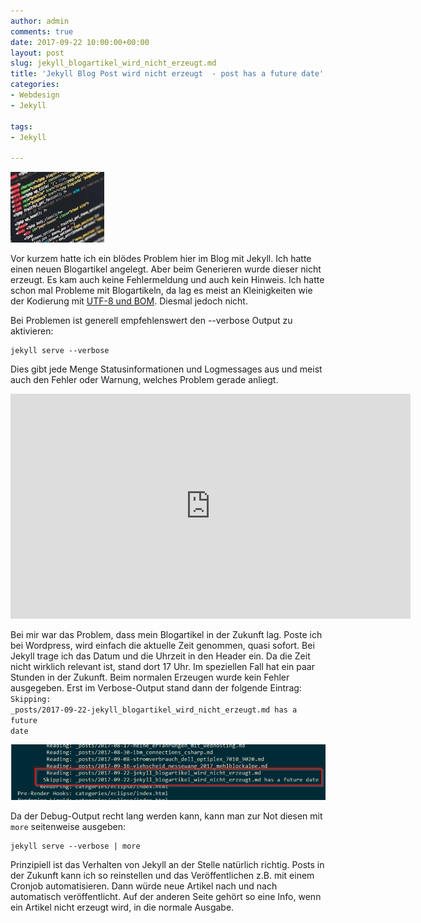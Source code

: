 ```yaml
---
author: admin
comments: true
date: 2017-09-22 10:00:00+00:00
layout: post
slug: jekyll_blogartikel_wird_nicht_erzeugt.md
title: 'Jekyll Blog Post wird nicht erzeugt  - post has a future date'
categories:
- Webdesign
- Jekyll

tags:
- Jekyll

---
```

<img src="/assets/logos/logo_code.jpg" class="imagelogo">

Vor kurzem hatte ich ein blödes Problem hier im Blog mit Jekyll. Ich hatte einen neuen Blogartikel angelegt. Aber beim Generieren wurde dieser nicht erzeugt. Es kam auch keine Fehlermeldung und auch kein Hinweis. Ich hatte schon mal Probleme mit Blogartikeln, da lag es meist an Kleinigkeiten wie der Kodierung mit [UTF-8 und BOM](https://ekiwi.de/tutorials/PHP/Headers_already_sent_-_Fehler/index.html). Diesmal jedoch nicht.

<!--more-->

Bei Problemen ist generell empfehlenswert den --verbose Output zu aktivieren:

	jekyll serve --verbose

Dies gibt jede Menge Statusinformationen und Logmessages aus und meist auch den Fehler oder Warnung, welches Problem gerade anliegt.

<iframe width="640" height="360" src="https://www.youtube.com/embed/R8mMsUTyByM" frameborder="0" allowfullscreen></iframe>

Bei mir war das Problem, dass mein Blogartikel in der Zukunft lag. Poste ich bei Wordpress, wird einfach die aktuelle Zeit genommen, quasi sofort. Bei Jekyll trage ich das Datum und die Uhrzeit in den Header ein. Da die Zeit nicht wirklich relevant ist, stand dort 17 Uhr. Im speziellen Fall hat ein paar Stunden in der Zukunft. Beim normalen Erzeugen wurde kein Fehler ausgegeben. Erst im Verbose-Output stand dann der folgende Eintrag: <code>Skipping: _posts/2017-09-22-jekyll_blogartikel_wird_nicht_erzeugt.md has a future date</code>

![](/assets/uploads/2017/9/jekyll.png)

Da der Debug-Output recht lang werden kann, kann man zur Not diesen mit <code>more</code> seitenweise ausgeben: 	

	jekyll serve --verbose | more

Prinzipiell ist das Verhalten von Jekyll an der Stelle natürlich richtig. Posts in der Zukunft kann ich so reinstellen und das Veröffentlichen z.B. mit einem Cronjob automatisieren. Dann würde neue Artikel nach und nach automatisch veröffentlicht. Auf der anderen Seite gehört so eine Info, wenn ein Artikel nicht erzeugt wird, in die normale Ausgabe. 

